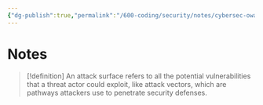 ```yaml
---
{"dg-publish":true,"permalink":"/600-coding/security/notes/cybersec-owasp-minimize-the-attack-surface-area/","tags":["CyberSecurity"]}
---
```



# Notes
> [!definition] 
> An attack surface refers to all the potential vulnerabilities that a threat actor could exploit, like attack vectors, which are pathways attackers use to penetrate security defenses.


